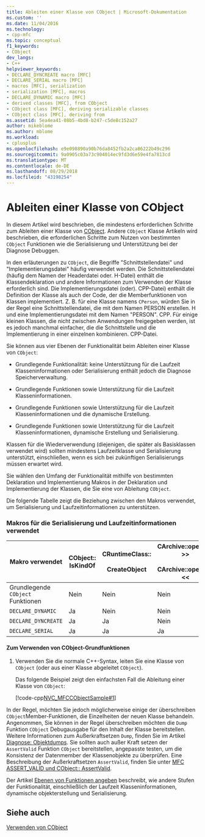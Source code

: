 ```yaml
---
title: Ableiten einer Klasse von CObject | Microsoft-Dokumentation
ms.custom: ''
ms.date: 11/04/2016
ms.technology:
- cpp-mfc
ms.topic: conceptual
f1_keywords:
- CObject
dev_langs:
- C++
helpviewer_keywords:
- DECLARE_DYNCREATE macro [MFC]
- DECLARE_SERIAL macro [MFC]
- macros [MFC], serialization
- serialization [MFC], macros
- DECLARE_DYNAMIC macro [MFC]
- derived classes [MFC], from CObject
- CObject class [MFC], deriving serializable classes
- CObject class [MFC], deriving from
ms.assetid: 5ea4ea41-08b5-4bd8-b247-c5de8c152a27
author: mikeblome
ms.author: mblome
ms.workload:
- cplusplus
ms.openlocfilehash: e9e098890a90b76da8452fb2a2ca86222b49c296
ms.sourcegitcommit: 9a0905c03a73c904014ec9fd3d6e59e4fa7813cd
ms.translationtype: MT
ms.contentlocale: de-DE
ms.lasthandoff: 08/29/2018
ms.locfileid: "43198254"
---
```

# <a name="deriving-a-class-from-cobject"></a>Ableiten einer Klasse von CObject
In diesem Artikel wird beschrieben, die mindestens erforderlichen Schritte zum Ableiten einer Klasse von [CObject](../mfc/reference/cobject-class.md). Andere `CObject` Klasse Artikeln wird beschrieben, die erforderlichen Schritte zum Nutzen von bestimmten `CObject` Funktionen wie die Serialisierung und Unterstützung bei der Diagnose Debuggen.  
  
 In den erläuterungen zu `CObject`, die Begriffe "Schnittstellendatei" und "Implementierungsdatei" häufig verwendet werden. Die Schnittstellendatei (häufig dem Namen der Headerdatei oder. H-Datei) enthält die Klassendeklaration und andere Informationen zum Verwenden der Klasse erforderlich sind. Die Implementierungsdatei (oder). CPP-Datei) enthält die Definition der Klasse als auch der Code, der die Memberfunktionen von Klassen implementiert. Z. B. für eine Klasse namens `CPerson`, würden Sie in der Regel eine Schnittstellendatei, die mit dem Namen PERSON erstellen. H und eine Implementierungsdatei mit dem Namen "PERSON". CPP. Für einige kleinen Klassen, die nicht zwischen Anwendungen freigegeben werden, ist es jedoch manchmal einfacher, die die Schnittstelle und die Implementierung in einer einzelnen kombinieren. CPP-Datei.  
  
 Sie können aus vier Ebenen der Funktionalität beim Ableiten einer Klasse von `CObject`:  
  
-   Grundlegende Funktionalität: keine Unterstützung für die Laufzeit Klasseninformationen oder Serialisierung enthält jedoch die Diagnose Speicherverwaltung.  
  
-   Grundlegende Funktionen sowie Unterstützung für die Laufzeit Klasseninformationen.  
  
-   Grundlegende Funktionen sowie Unterstützung für die Laufzeit Klasseninformationen und die dynamische Erstellung.  
  
-   Grundlegende Funktionen sowie Unterstützung für die Laufzeit Klasseninformationen, dynamische Erstellung und Serialisierung.  
  
 Klassen für die Wiederverwendung (diejenigen, die später als Basisklassen verwendet wird) sollten mindestens Laufzeitklasse und Serialisierung unterstützt, einschließen, wenn es sich bei zukünftigen Serialisierungs müssen erwartet wird.  
  
 Sie wählen den Umfang der Funktionalität mithilfe von bestimmten Deklaration und Implementierung Makros in der Deklaration und Implementierung der Klassen, die Sie eine von Ableitung `CObject`.  
  
 Die folgende Tabelle zeigt die Beziehung zwischen den Makros verwendet, um Serialisierung und Laufzeitinformationen zu unterstützen.  
  
### <a name="macros-used-for-serialization-and-run-time-information"></a>Makros für die Serialisierung und Laufzeitinformationen verwendet  
  
|Makro verwendet|CObject:: IsKindOf|CRuntimeClass::<br /><br /> CreateObject|CArchive::operator >><br /><br /> CArchive::operator <<|  
|----------------|-----------------------|--------------------------------------|-------------------------------------------------------|  
|Grundlegende `CObject` Funktionen|Nein|Nein|Nein|  
|`DECLARE_DYNAMIC`|Ja|Nein|Nein|  
|`DECLARE_DYNCREATE`|Ja|Ja|Nein|  
|`DECLARE_SERIAL`|Ja|Ja|Ja|  
  
#### <a name="to-use-basic-cobject-functionality"></a>Zum Verwenden von CObject-Grundfunktionen  
  
1.  Verwenden Sie die normale C++-Syntax, leiten Sie eine Klasse von `CObject` (oder aus einer Klasse abgeleitet `CObject`).  
  
     Das folgende Beispiel zeigt den einfachsten Fall die Ableitung einer Klasse von `CObject`:  
  
     [!code-cpp[NVC_MFCCObjectSample#1](../mfc/codesnippet/cpp/deriving-a-class-from-cobject_1.h)]  
  
 In der Regel, möchten Sie jedoch möglicherweise einige der überschreiben `CObject`Member-Funktionen, die Einzelheiten der neuen Klasse behandeln. Angenommen, Sie können in der Regel überschreiben möchten die `Dump` Funktion `CObject` Debugausgabe für den Inhalt der Klasse bereitstellen. Weitere Informationen zum Außerkraftsetzen `Dump`, finden Sie im Artikel [Diagnose: Objektdumps](/previous-versions/visualstudio/visual-studio-2010/sc15kz85\(v=vs.100\)). Sie sollten auch außer Kraft setzen der `AssertValid` Funktion `CObject` bereitstellen, angepasste testen, um die Konsistenz der Datenmember der Klassenobjekte zu überprüfen. Eine Beschreibung der Außerkraftsetzen `AssertValid`, finden Sie unter [MFC ASSERT_VALID und CObject:: AssertValid](/previous-versions/visualstudio/visual-studio-2010/38z04tfa\(v=vs.100\)).  
  
 Der Artikel [Ebenen von Funktionen angeben](../mfc/specifying-levels-of-functionality.md) beschreibt, wie andere Stufen der Funktionalität, einschließlich der Laufzeit Klasseninformationen, dynamische objekterstellung und Serialisierung.  
  
## <a name="see-also"></a>Siehe auch  
 [Verwenden von CObject](../mfc/using-cobject.md)

